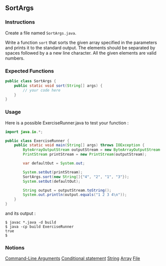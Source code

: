 ## SortArgs

### Instructions

Create a file named `SortArgs.java`.

Write a function `sort` that sorts the given array specified in the parameters and prints it to the standard output. The elements should be separated by spaces followed by a a new line character. All the given elements are valid numbers.


### Expected Functions

```java
public class SortArgs {
    public static void sort(String[] args) {
        // your code here
    }
}
```

### Usage

Here is a possible ExerciseRunner.java to test your function :

```java
import java.io.*;

public class ExerciseRunner {
    public static void main(String[] args) throws IOException {
        ByteArrayOutputStream outputStream = new ByteArrayOutputStream();
        PrintStream printStream = new PrintStream(outputStream);

        var defaultOut = System.out;

        System.setOut(printStream);
        SortArgs.sort(new String[]{"4", "2", "1", "3"});
        System.setOut(defaultOut);

        String output = outputStream.toString();
        System.out.println(output.equals("1 2 3 4\n"));
    }
}
```

and its output :

```shell
$ javac *.java -d build
$ java -cp build ExerciseRunner
true
$
```

### Notions

[Command-Line Arguments](https://docs.oracle.com/javase/tutorial/essential/environment/cmdLineArgs.html)
[Conditional statement](https://docs.oracle.com/javase/tutorial/java/nutsandbolts/if.html)
[String](https://docs.oracle.com/en/java/javase/17/docs/api/java.base/java/lang/String.html)
[Array](https://docs.oracle.com/javase/tutorial/java/nutsandbolts/arrays.html)
[File](https://docs.oracle.com/javase/7/docs/api/java/nio/file/Files.html)
